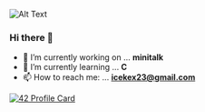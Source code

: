 ![Alt Text](https://i.pinimg.com/originals/d2/d4/04/d2d4040732b28543deaaec67098acdc0.gif)

### Hi there 👋

- 🔭 I’m currently working on ... **minitalk**
- 🌱 I’m currently learning ... **C**
- 📫 How to reach me: ... **icekex23@gmail.com**

[![42 Profile Card](https://1337-readme.vercel.app/api/profile?cursus=42cursus&dark=true&email=hide&leet_logo=hide&login=tzeck)](https://profile.intra.42.fr/users/tzeck)
